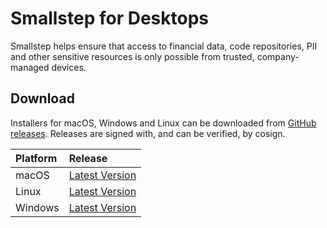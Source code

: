 # Smallstep for Desktops

Smallstep helps ensure that access to financial data, code repositories, PII and other sensitive resources is only possible from trusted, company-managed devices.

## Download

Installers for macOS, Windows and Linux can be downloaded from [GitHub releases](https://github.com/smallstep/smallstep-desktop/releases). Releases are signed with, and can be verified, by cosign.

| Platform  | Release  |
|:--|:--|
| macOS  | <a href='https://github.com/smallstep/smallstep-desktop/releases/latest/download/smallstep_desktop_darwin_universal.pkg'>Latest Version</a>  |
| Linux  | <a href='https://github.com/smallstep/smallstep-desktop/releases/latest/download/smallstep_desktop_linux_amd64.AppImage'>Latest Version</a>  |
| Windows  | <a href='https://github.com/smallstep/smallstep-desktop/releases/latest/download/smallstep_desktop_windows_amd64.appx'>Latest Version</a>  |
